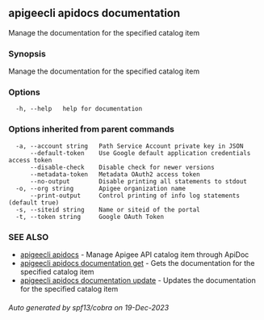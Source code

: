 ## apigeecli apidocs documentation

Manage the documentation for the specified catalog item

### Synopsis

Manage the documentation for the specified catalog item

### Options

```
  -h, --help   help for documentation
```

### Options inherited from parent commands

```
  -a, --account string   Path Service Account private key in JSON
      --default-token    Use Google default application credentials access token
      --disable-check    Disable check for newer versions
      --metadata-token   Metadata OAuth2 access token
      --no-output        Disable printing all statements to stdout
  -o, --org string       Apigee organization name
      --print-output     Control printing of info log statements (default true)
  -s, --siteid string    Name or siteid of the portal
  -t, --token string     Google OAuth Token
```

### SEE ALSO

* [apigeecli apidocs](apigeecli_apidocs.md)	 - Manage Apigee API catalog item through ApiDoc
* [apigeecli apidocs documentation get](apigeecli_apidocs_documentation_get.md)	 - Gets the documentation for the specified catalog item
* [apigeecli apidocs documentation update](apigeecli_apidocs_documentation_update.md)	 - Updates the documentation for the specified catalog item

###### Auto generated by spf13/cobra on 19-Dec-2023
